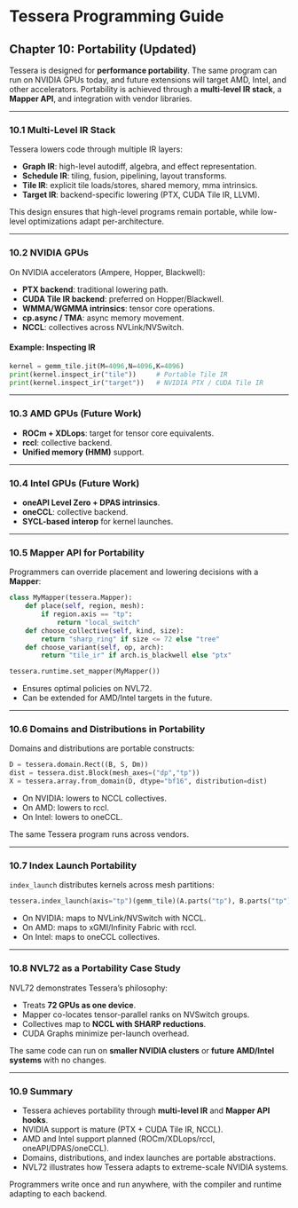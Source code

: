 # Tessera Programming Guide  
## Chapter 10: Portability (Updated)

Tessera is designed for **performance portability**. The same program can run on NVIDIA GPUs today, and future extensions will target AMD, Intel, and other accelerators. Portability is achieved through a **multi-level IR stack**, a **Mapper API**, and integration with vendor libraries.

---

### 10.1 Multi-Level IR Stack

Tessera lowers code through multiple IR layers:

- **Graph IR**: high-level autodiff, algebra, and effect representation.  
- **Schedule IR**: tiling, fusion, pipelining, layout transforms.  
- **Tile IR**: explicit tile loads/stores, shared memory, mma intrinsics.  
- **Target IR**: backend-specific lowering (PTX, CUDA Tile IR, LLVM).  

This design ensures that high-level programs remain portable, while low-level optimizations adapt per-architecture.

---

### 10.2 NVIDIA GPUs

On NVIDIA accelerators (Ampere, Hopper, Blackwell):

- **PTX backend**: traditional lowering path.  
- **CUDA Tile IR backend**: preferred on Hopper/Blackwell.  
- **WMMA/WGMMA intrinsics**: tensor core operations.  
- **cp.async / TMA**: async memory movement.  
- **NCCL**: collectives across NVLink/NVSwitch.  

#### Example: Inspecting IR
```python
kernel = gemm_tile.jit(M=4096,N=4096,K=4096)
print(kernel.inspect_ir("tile"))     # Portable Tile IR
print(kernel.inspect_ir("target"))   # NVIDIA PTX / CUDA Tile IR
```

---

### 10.3 AMD GPUs (Future Work)

- **ROCm + XDLops**: target for tensor core equivalents.  
- **rccl**: collective backend.  
- **Unified memory (HMM)** support.  

---

### 10.4 Intel GPUs (Future Work)

- **oneAPI Level Zero + DPAS intrinsics**.  
- **oneCCL**: collective backend.  
- **SYCL-based interop** for kernel launches.  

---

### 10.5 Mapper API for Portability

Programmers can override placement and lowering decisions with a **Mapper**:

```python
class MyMapper(tessera.Mapper):
    def place(self, region, mesh):
        if region.axis == "tp":
            return "local_switch"
    def choose_collective(self, kind, size):
        return "sharp_ring" if size <= 72 else "tree"
    def choose_variant(self, op, arch):
        return "tile_ir" if arch.is_blackwell else "ptx"

tessera.runtime.set_mapper(MyMapper())
```

- Ensures optimal policies on NVL72.  
- Can be extended for AMD/Intel targets in the future.  

---

### 10.6 Domains and Distributions in Portability

Domains and distributions are portable constructs:

```python
D = tessera.domain.Rect((B, S, Dm))
dist = tessera.dist.Block(mesh_axes=("dp","tp"))
X = tessera.array.from_domain(D, dtype="bf16", distribution=dist)
```

- On NVIDIA: lowers to NCCL collectives.  
- On AMD: lowers to rccl.  
- On Intel: lowers to oneCCL.  

The same Tessera program runs across vendors.

---

### 10.7 Index Launch Portability

`index_launch` distributes kernels across mesh partitions:

```python
tessera.index_launch(axis="tp")(gemm_tile)(A.parts("tp"), B.parts("tp"), C.parts("tp"))
```

- On NVIDIA: maps to NVLink/NVSwitch with NCCL.  
- On AMD: maps to xGMI/Infinity Fabric with rccl.  
- On Intel: maps to oneCCL collectives.  

---

### 10.8 NVL72 as a Portability Case Study

NVL72 demonstrates Tessera’s philosophy:

- Treats **72 GPUs as one device**.  
- Mapper co-locates tensor-parallel ranks on NVSwitch groups.  
- Collectives map to **NCCL with SHARP reductions**.  
- CUDA Graphs minimize per-launch overhead.  

The same code can run on **smaller NVIDIA clusters** or **future AMD/Intel systems** with no changes.

---

### 10.9 Summary

- Tessera achieves portability through **multi-level IR** and **Mapper API hooks**.  
- NVIDIA support is mature (PTX + CUDA Tile IR, NCCL).  
- AMD and Intel support planned (ROCm/XDLops/rccl, oneAPI/DPAS/oneCCL).  
- Domains, distributions, and index launches are portable abstractions.  
- NVL72 illustrates how Tessera adapts to extreme-scale NVIDIA systems.  

Programmers write once and run anywhere, with the compiler and runtime adapting to each backend.
